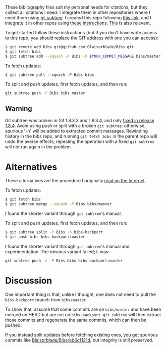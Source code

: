 These bibliography files suit my personal needs for citations, but they collect
all citations I need.
I integrate them in other repositories where I need them using [git subtree][1].
I created this repo following [this link][Creation], and I integrate it in other
repos using [these instructions][2]. [This][3] is also relevant.

To get started follow these instructions (but if you don't have write access to
this repo, you should replace the GIT address with one you can access):

```bash
$ git remote add bibs git@github.com:Blaisorblade/Bibs.git
$ git fetch bibs
$ git subtree add --squash -P Bibs -m $YOUR_COMMIT_MESSAGE bibs/master
```

To fetch updates:

```
$ git subtree pull --squash -P Bibs bibs
```

To split and push updates, first fetch updates, and then run:

```bash
git subtree push -P Bibs bibs master
```

## Warning

Git subtree was broken in Git 1.8.3.3 and 1.8.3.4, and only [fixed in release 1.8.4][Regression].
Avoid using push or split with a broken `git subtree`: otherwise, spurious '-n' will be added to extracted commit
messages. Rewinding history in the bibs repo, and running `git fetch bibs` in the parent repo will undo the averse effects; repeating the operation with a fixed `git subtree` will not run again in the problem.

# Alternatives
These alternatives are the procedure I originally [read on the Internet][Creation].

To fetch updates:

```bash
$ git fetch bibs
$ git subtree merge --squash -P Bibs bibs/master
```

I found the shorter variant through `git subtree`'s manual.

To split and push updates, first fetch updates, and then run:

```bash
$ git subtree split -P Bibs -b bibs-backport
$ git push bibs bibs-backport:master
```

I found the shorter variant through `git subtree`'s manual and experimentation.
The obvious variant failed; it was:

```bash
git subtree push -d -P Bibs bibs bibs-backport:master
```

# Discussion
One important thing is that, unlike I thought, one does not need to pull the
`bibs-backport` branch from `bibs/master`.

To show that, assume that some commits are on `bibs/master` and have been merged
on HEAD but are not on `bibs-backport`: `git subtree` will then extract those
commits and regenerate the same commits, which can then be pushed.

If you instead split updates before fetching existing ones, you get spurious
commits like [Blaisorblade/Bibs@b6c1121d][4], but integrity is still preserved.

[1]: https://github.com/apenwarr/git-subtree
[Creation]: http://psionides.eu/2010/02/04/sharing-code-between-projects-with-git-subtree/
[2]: http://www.ashday.com/blogs/russell-keppner/git-subtree-easier-way-import-repository-dev-cloud
[3]: http://h2ik.co/2011/03/having-fun-with-git-subtree/
[4]: https://github.com/Blaisorblade/Bibs/commit/b6c1121db5e0b06a13ad60dd36721dd46491949b
[Regression]: http://stackoverflow.com/a/17891139/53974

